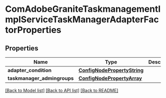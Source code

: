 # ComAdobeGraniteTaskmanagementImplServiceTaskManagerAdapterFactorProperties

## Properties
Name | Type | Description | Notes
------------ | ------------- | ------------- | -------------
**adapter_condition** | [**ConfigNodePropertyString**](ConfigNodePropertyString.md) |  | [optional] 
**taskmanager_admingroups** | [**ConfigNodePropertyArray**](ConfigNodePropertyArray.md) |  | [optional] 

[[Back to Model list]](../README.md#documentation-for-models) [[Back to API list]](../README.md#documentation-for-api-endpoints) [[Back to README]](../README.md)


